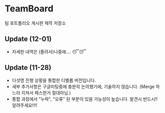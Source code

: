 # TeamBoard
팀 포트폴리오 게시판 제작 저장소

## Update (12-01)
- 자세한 내역은 (졸려서)나중에.... :sleeping::sleeping:

## Update (11-28)
- 다섯명 진행 상황을 통합한 디벨롭 버전입니다.
- 세부 추가사항은 구글미팅중에 충분히 논의했기에, 기술하지 않습니다. (Merge 하느라 지쳐서 패스한거 절대아님.)
- 통합 과정에서 "누락", "오류" 된 부분이 있을 가능성이 높습니다. 발견시 반드시!! 알려주세요!!!!


